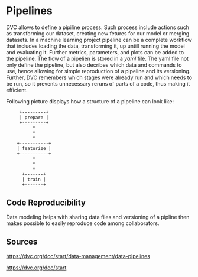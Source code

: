 # Pipelines
DVC allows to define a pipiline process. Such process include actions such as transforming our dataset, creating new fetures for our model or merging datasets. In a machine learning project pipeline can be a complete workflow that includes loading the data, transforming it, up untill running the model and evaluating it. Further metrics, parameters, and plots can be added to the pipeline. The flow of a pipelien is stored in a *yaml* file. The yaml file not only define the pipeline, but also decribes which data and commands to use, hence allowing for simple reproduction of a pipeline and its versioning. Further, DVC remembers which stages were already run and which needs to be run, so it prevents unnecessary reruns of parts of a code, thus making it efficient. 

Following picture displays how a structure of a pipeline can look like:


         +---------+
         | prepare |
         +---------+
              *
              *
              *
        +-----------+
        | featurize |
        +-----------+
              *
              *
              *
          +-------+
          | train |
          +-------+


## Code Reproducibility
Data modeling helps with sharing data files and versioning of a pipline then makes possible to easily reproduce code among collaborators. 




## Sources 

https://dvc.org/doc/start/data-management/data-pipelines

https://dvc.org/doc/start



